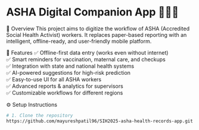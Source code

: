 # ASHA Digital Companion App 👩‍⚕️📱

📖 Overview
This project aims to digitize the workflow of ASHA (Accredited Social Health Activist) workers. It replaces paper-based reporting with an intelligent, offline-ready, and user-friendly mobile platform.



🚀 Features
✅ Offline-first data entry (works even without internet)  
✅ Smart reminders for vaccination, maternal care, and checkups  
✅ Integration with state and national health systems  
✅ AI-powered suggestions for high-risk prediction  
✅ Easy-to-use UI for all ASHA workers  
✅ Advanced reports & analytics for supervisors  
✅ Customizable workflows for different regions  


⚙️ Setup Instructions
```bash
# 1. Clone the repository
https://github.com/mayureshpatil96/SIH2025-asha-health-records-app.git
